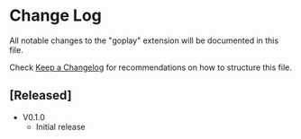# Change Log

All notable changes to the "goplay" extension will be documented in this file.

Check [Keep a Changelog](http://keepachangelog.com/) for recommendations on how to structure this file.

## [Released]

- V0.1.0
    - Initial release